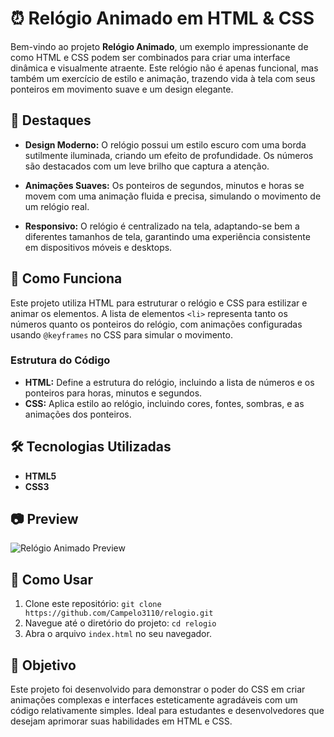 # ⏰ Relógio Animado em HTML & CSS

Bem-vindo ao projeto **Relógio Animado**, um exemplo impressionante de como HTML e CSS podem ser combinados para criar uma interface dinâmica e visualmente atraente. Este relógio não é apenas funcional, mas também um exercício de estilo e animação, trazendo vida à tela com seus ponteiros em movimento suave e um design elegante.

## 🎨 Destaques

- **Design Moderno:** O relógio possui um estilo escuro com uma borda sutilmente iluminada, criando um efeito de profundidade. Os números são destacados com um leve brilho que captura a atenção.
  
- **Animações Suaves:** Os ponteiros de segundos, minutos e horas se movem com uma animação fluida e precisa, simulando o movimento de um relógio real.

- **Responsivo:** O relógio é centralizado na tela, adaptando-se bem a diferentes tamanhos de tela, garantindo uma experiência consistente em dispositivos móveis e desktops.

## 🚀 Como Funciona

Este projeto utiliza HTML para estruturar o relógio e CSS para estilizar e animar os elementos. A lista de elementos `<li>` representa tanto os números quanto os ponteiros do relógio, com animações configuradas usando `@keyframes` no CSS para simular o movimento.

### Estrutura do Código

- **HTML:** Define a estrutura do relógio, incluindo a lista de números e os ponteiros para horas, minutos e segundos.
- **CSS:** Aplica estilo ao relógio, incluindo cores, fontes, sombras, e as animações dos ponteiros.

## 🛠️ Tecnologias Utilizadas

- **HTML5**
- **CSS3**

## 📷 Preview

![Relógio Animado Preview](https://imgur.com/vZZde8f.gif)

## 📝 Como Usar

1. Clone este repositório: `git clone https://github.com/Campelo3110/relogio.git`
2. Navegue até o diretório do projeto: `cd relogio`
3. Abra o arquivo `index.html` no seu navegador.

## 🎯 Objetivo

Este projeto foi desenvolvido para demonstrar o poder do CSS em criar animações complexas e interfaces esteticamente agradáveis com um código relativamente simples. Ideal para estudantes e desenvolvedores que desejam aprimorar suas habilidades em HTML e CSS.
